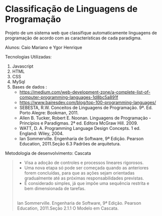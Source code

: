 # Classificação de Linguagens de Programação

Projeto de um sistema web que classifique automaticamente linguagens de programação  de acordo com as características de cada paradigma.

Alunos: Caio Mariano e Ygor Henrique


Tecnologias Utilizadas:

1. Javascript
2. HTML
3. CSS
4. MySql
5. Bases de dados : <ul><li>https://medium.com/web-development-zone/a-complete-list-of-computer-programming-languages-1d8bc5a891f</li>
                   <li>https://www.bairesdev.com/blog/top-100-programming-languages/</li>
	            <li>SEBESTA, R.W. Conceitos de Linguagens de Programação. 9ª. Ed. Porto      Alegre: Bookman, 2011.</li>
      	            <li>Allen B. Tucker, Robert E. Noonan. Linguagens de Programação - Princípios e Paradigmas. 2ª ed. Editora McGraw Hill. 2009.</li>
		    <li>WATT, D. A. Programming Language Design Concepts. 1 ed. England: Wiley, 2004.</li>
	            <li>Ian Sommerville. Engenharia de Software, 9ª Edição. Pearson Education, 2011.Seção 6.3 Padrões de arquitetura.</li></ul>



Metodologia de desenvolvimento: Cascata

> <ul><li>Visa a adoção de controles e processos lineares rigorosos.</li>
> <li>Uma nova etapa só pode ser começada quando as anteriores forem concluídas, para que as ações sejam orientadas gradualmente até as próximas responsabilidades previstas.</li>
> <li>É considerado simples, já que impõe uma sequência restrita e bem dimensionada de tarefas.<br></li></ul>
> <br>
> Ian Sommerville. Engenharia de Software, 9ª Edição. Pearson Education, 2011.Seção 2.1.1 O Modelo em Cascata.
